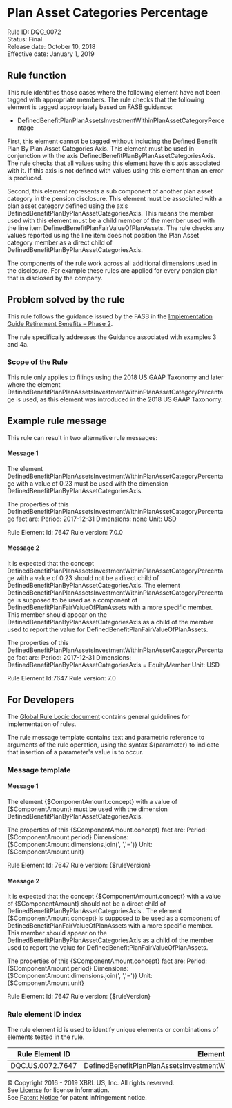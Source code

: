# Plan Asset Categories Percentage
Rule ID: DQC_0072  
Status: Final  
Release date: October 10, 2018  
Effective date: January 1, 2019 

## Rule function 
This rule identifies those cases where the following element have not been tagged with appropriate members. The rule checks that the following element is tagged appropriately based on FASB guidance:

- DefinedBenefitPlanPlanAssetsInvestmentWithinPlanAssetCategoryPercentage

First, this element cannot be tagged without including the Defined Benefit Plan By Plan Asset Categories Axis.  This element must be used in conjunction with the axis DefinedBenefitPlanByPlanAssetCategoriesAxis. The rule checks that all values using this element have this axis associated with it. If this axis is not defined with values using this element than an error is produced.

Second, this element  represents a sub component of another plan asset category in the pension disclosure. This element  must be associated with a plan asset category defined using the axis DefinedBenefitPlanByPlanAssetCategoriesAxis. This means the member used with this element  must be a child member of the member used with the line item DefinedBenefitPlanFairValueOfPlanAssets. The rule checks any values reported using the line item does not position the Plan Asset category member as a direct child of DefinedBenefitPlanByPlanAssetCategoriesAxis.

The components of the rule work across all additional dimensions used in the disclosure. For example these rules are applied for every pension plan that is disclosed by the company.

## Problem solved by the rule
This rule follows the guidance issued by the FASB in the [Implementation Guide Retirement Benefits &#8211; Phase 2](https://www.fasb.org/cs/ContentServer?c=Document_C&#038;cid=1176169401814&#038;d=&#038;pagename=FASB%2FDocument_C%2FDocumentPage). 

The rule specifically addresses the Guidance associated with examples 3 and 4a.

### Scope of the Rule
This rule only applies to filings using the 2018 US GAAP Taxonomy and later where the element DefinedBenefitPlanPlanAssetsInvestmentWithinPlanAssetCategoryPercentage is used, as this element was introduced in the 2018 US GAAP Taxonomy.

## Example rule message
This rule can result in two alternative rule messages:

#### Message 1
The element DefinedBenefitPlanPlanAssetsInvestmentWithinPlanAssetCategoryPercentage with a value of 0.23 must be used with the dimension DefinedBenefitPlanByPlanAssetCategoriesAxis.

The properties of this DefinedBenefitPlanPlanAssetsInvestmentWithinPlanAssetCategoryPercentage fact are:
Period: 2017-12-31
Dimensions: none
Unit: USD

Rule Element Id: 7647
Rule version: 7.0.0

#### Message 2
It is expected that the concept DefinedBenefitPlanPlanAssetsInvestmentWithinPlanAssetCategoryPercentage with a value of 0.23 should not be a direct child of DefinedBenefitPlanByPlanAssetCategoriesAxis. The element DefinedBenefitPlanPlanAssetsInvestmentWithinPlanAssetCategoryPercentage is supposed to be used as a  component of DefinedBenefitPlanFairValueOfPlanAssets with a more specific member.  This member should appear on the DefinedBenefitPlanByPlanAssetCategoriesAxis as a child of the member used to report the value for DefinedBenefitPlanFairValueOfPlanAssets.

The properties of this DefinedBenefitPlanPlanAssetsInvestmentWithinPlanAssetCategoryPercentage fact are:
Period: 2017-12-31
Dimensions: DefinedBenefitPlanByPlanAssetCategoriesAxis = EquityMember
Unit: USD

Rule Element Id:7647
Rule version: 7.0

## For Developers
The [Global Rule Logic document](https://github.com/DataQualityCommittee/dqc_us_rules/blob/master/docs/GlobalRuleLogic.md) contains general guidelines for implementation of rules.

The rule message template contains text and parametric reference to arguments of the rule operation, using the syntax ${parameter} to indicate that insertion of a parameter's value is to occur.

### Message template

#### Message 1
The element {$ComponentAmount.concept} with a value of {$ComponentAmount} must be used with the dimension DefinedBenefitPlanByPlanAssetCategoriesAxis.

The properties of this {$ComponentAmount.concept} fact are:
Period: {$ComponentAmount.period}
Dimensions: {$ComponentAmount.dimensions.join(', ','=')}
Unit: {$ComponentAmount.unit}

Rule Element Id: 7647
Rule version: {$ruleVersion}

#### Message 2
It is expected that the concept {$ComponentAmount.concept} with a value of {$ComponentAmount} should not be a direct child of DefinedBenefitPlanByPlanAssetCategoriesAxis .  The element {$ComponentAmount.concept} is supposed to be used as a  component of DefinedBenefitPlanFairValueOfPlanAssets with a more specific member.  This member should appear on the DefinedBenefitPlanByPlanAssetCategoriesAxis as a child of the member used to report the value for DefinedBenefitPlanFairValueOfPlanAssets.

The properties of this {$ComponentAmount.concept} fact are:
Period: {$ComponentAmount.period}
Dimensions: {$ComponentAmount.dimensions.join(', ','=')}
Unit: {$ComponentAmount.unit}

Rule Element Id: 7647
Rule version: {$ruleVersion}

### Rule element ID index 
The rule element id is used to identify unique elements or combinations of elements tested in the rule. 

|Rule Element ID|Element|
|--------|--------|
|DQC.US.0072.7647|DefinedBenefitPlanPlanAssetsInvestmentWithinPlanAssetCategoryPercentage|

© Copyright 2016 - 2019 XBRL US, Inc. All rights reserved.   
See [License](https://xbrl.us/dqc-license) for license information.  
See [Patent Notice](https://xbrl.us/dqc-patent) for patent infringement notice.
